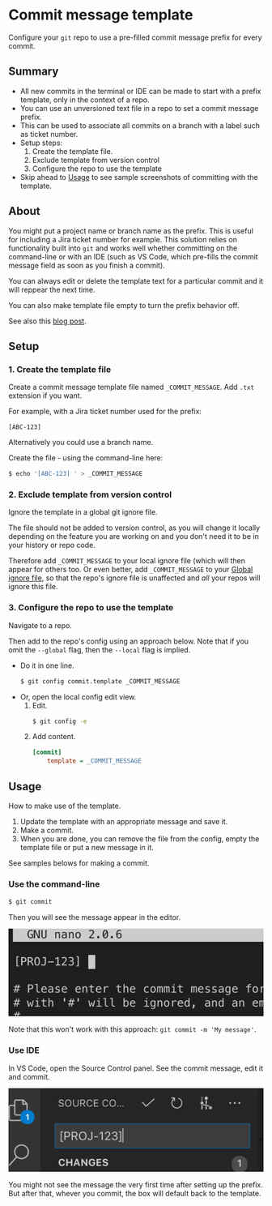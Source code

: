 # Commit message template

Configure your `git` repo to use a pre-filled commit message prefix for every commit. 

## Summary

- All new commits in the terminal or IDE can be made to start with a prefix template, only in the context of a repo.
- You can use an unversioned text file in a repo to set a commit message prefix.
- This can be used to associate all commits on a branch with a label such as ticket number.
- Setup steps:
	1. Create the template file.
	2. Exclude template from version control
	3. Configure the repo to use the template
- Skip ahead to [Usage](#usage) to see sample screenshots of committing with the template.


## About

You might put a project name or branch name as the prefix. This is useful for including a Jira ticket number for example. This solution relies on functionality built into `git` and works well whether committing on the command-line or with an IDE (such as VS Code, which pre-fills the commit message field as soon as you finish a commit).

You can always edit or delete the template text for a particular commit and it will reppear the next time.

You can also make template file empty to turn the prefix behavior off.

See also this [blog post](https://thoughtbot.com/blog/better-commit-messages-with-a-gitmessage-template).


## Setup

### 1. Create the template file

Create a commit message template file named `_COMMIT_MESSAGE`. Add `.txt` extension if you want.

For example, with a Jira ticket number used for the prefix:

```
[ABC-123] 
```

Alternatively you could use a branch name.

Create the file - using the command-line here:

```sh
$ echo '[ABC-123] ' > _COMMIT_MESSAGE
```

### 2. Exclude template from version control

Ignore the template in a global git ignore file.

The file should not be added to version control, as you will change it locally depending on the feature you are working on and you don't need it to be in your history or repo code.

Therefore add `_COMMIT_MESSAGE` to your local ignore file (which will then appear for others too. Or even better, add `_COMMIT_MESSAGE` to your [Global ignore file](global_ignore_file.md), so that the repo's ignore file is unaffected and _all_ your repos will ignore this file.


### 3. Configure the repo to use the template

Navigate to a repo.

Then add to the repo's config using an approach below. Note that if you omit the `--global` flag, then the `--local` flag is implied.

- Do it in one line.
	```sh
	$ git config commit.template _COMMIT_MESSAGE
	```
- Or, open the local config edit view.
	1. Edit.
		```sh
		$ git config -e
		```
	2. Add content.
		```ini
		[commit]
			template = _COMMIT_MESSAGE
		```


## Usage

How to make use of the template.

1. Update the template with an appropriate message and save it.
2. Make a commit.
3. When you are done, you can remove the file from the config, empty the template file or put a new message in it.

See samples belows for making a commit.

### Use the command-line

```sh
$ git commit
```

Then you will see the message appear in the editor.

![Command-line](/.image/command-line.png)

Note that this won't work with this approach: `git commit -m 'My message'`.

### Use IDE

In VS Code, open the Source Control panel. See the commit message, edit it and commit.

![VS Code](/.image/vs-code.png)

You might not see the message the very first time after setting up the prefix. But after that, whever you commit, the box will default back to the template.

